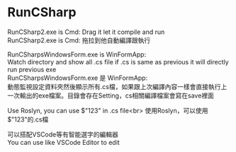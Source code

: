 # RunCSharp

RunCSharp2.exe is Cmd: Drag it let it compile and run<br>
RunCSharp2.exe is Cmd: 拖拉到他自動編譯跟執行<br>

RunCSharpsWindowsForm.exe is WinFormApp:<br>
Watch directory and show all .cs file if .cs is same as previous it will directly run previous exe<br>
RunCSharpsWindowsForm.exe 是 WinFormApp: <br>
動態監視設定資料夾然後顯示所有.cs檔，如果跟上次編譯內容一樣會直接執行上一次輸出的exe檔案。目錄會存在Setting，cs相關編譯檔案會寫在save裡面<br>

Use Roslyn, you can use $"123" in .cs file<br>
使用Roslyn，可以使用$"123"的.cs檔<br>

可以搭配VSCode等有智能選字的編輯器<br>
You can use like VSCode Editor to edit<br>
